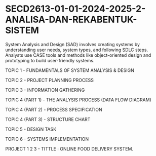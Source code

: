 # SECD2613-01-01-2024-2025-2-ANALISA-DAN-REKABENTUK-SISTEM
System Analysis and Design (SAD) involves creating systems by understanding user needs, system types, and following SDLC steps. Analysts use CASE tools and methods like object-oriented design and prototyping to build user-friendly systems.

TOPIC 1 - FUNDAMENTALS OF SYSTEM ANALYSIS & DESIGN

TOPIC 2 - PROJECT PLANNING PROCESS

TOPIC 3 - INFORMATION GATHERING

TOPIC 4 (PART 1) - THE ANALYSIS PROCESS (DATA FLOW DIAGRAM)

TOPIC 4 (PART 2) - PROCESS SPECIFICATION

TOPIC 4 (PART 3) - STRUCTURE CHART

TOPIC 5 - DESIGN TASK

TOPIC 6 - SYSTEMS IMPLEMENTATION

PROJECT 1 2 3 - TITTLE : ONLINE FOOD DELIVERY SYSTEM.
